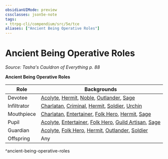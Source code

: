 ```yaml
---
obsidianUIMode: preview
cssclasses: json5e-note
tags:
- ttrpg-cli/compendium/src/5e/tce
aliases: ["Ancient Being Operative Roles"]
---
```

# Ancient Being Operative Roles
*Source: Tasha's Cauldron of Everything p. 88* 

**Ancient Being Operative Roles**

| Role | Backgrounds |
|------|-------------|
| Devotee | [Acolyte](3-Mechanics/CLI/backgrounds/acolyte.md), [Hermit](3-Mechanics/CLI/backgrounds/hermit.md), [Noble](3-Mechanics/CLI/backgrounds/noble.md), [Outlander](3-Mechanics/CLI/backgrounds/outlander.md), [Sage](3-Mechanics/CLI/backgrounds/sage.md) |
| Infiltrator | [Charlatan](3-Mechanics/CLI/backgrounds/charlatan.md), [Criminal](3-Mechanics/CLI/backgrounds/criminal.md), [Hermit](3-Mechanics/CLI/backgrounds/hermit.md), [Soldier](3-Mechanics/CLI/backgrounds/soldier.md), [Urchin](3-Mechanics/CLI/backgrounds/urchin.md) |
| Mouthpiece | [Charlatan](3-Mechanics/CLI/backgrounds/charlatan.md), [Entertainer](3-Mechanics/CLI/backgrounds/entertainer.md), [Folk Hero](3-Mechanics/CLI/backgrounds/folk-hero.md), [Hermit](3-Mechanics/CLI/backgrounds/hermit.md), [Sage](3-Mechanics/CLI/backgrounds/sage.md) |
| Pupil | [Acolyte](3-Mechanics/CLI/backgrounds/acolyte.md), [Entertainer](3-Mechanics/CLI/backgrounds/entertainer.md), [Folk Hero](3-Mechanics/CLI/backgrounds/folk-hero.md), [Guild Artisan](3-Mechanics/CLI/backgrounds/guild-artisan.md), [Sage](3-Mechanics/CLI/backgrounds/sage.md) |
| Guardian | [Acolyte](3-Mechanics/CLI/backgrounds/acolyte.md), [Folk Hero](3-Mechanics/CLI/backgrounds/folk-hero.md), [Hermit](3-Mechanics/CLI/backgrounds/hermit.md), [Outlander](3-Mechanics/CLI/backgrounds/outlander.md), [Soldier](3-Mechanics/CLI/backgrounds/soldier.md) |
| Offspring | Any |
^ancient-being-operative-roles